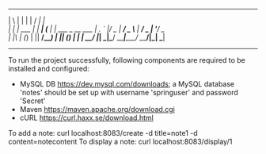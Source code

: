   _   _       _        _____ _                 
 | \ | |     | |      / ____| |                
 |  \| | ___ | |_ ___| (___ | |_ ___  _ __ ___ 
 | . ` |/ _ \| __/ _ \\___ \| __/ _ \| '__/ _ \
 | |\  | (_) | ||  __/____) | || (_) | | |  __/
 |_| \_|\___/ \__\___|_____/ \__\___/|_|  \___|
________________________________________________

To run the project successfully, following components are required to be installed and configured:
- MySQL DB https://dev.mysql.com/downloads; a MySQL database 'notes' should be set up with username 'springuser' and password 'Secret'
- Maven https://maven.apache.org/download.cgi
- cURL https://curl.haxx.se/download.html

To add a note: curl localhost:8083/create -d title=note1 -d content=notecontent
To display a note: curl localhost:8083/display/1